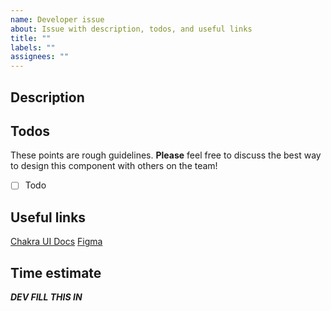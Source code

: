 ```yaml
---
name: Developer issue
about: Issue with description, todos, and useful links
title: ""
labels: ""
assignees: ""
---
```


## Description

## Todos

These points are rough guidelines. **Please** feel free to discuss the best way to design this component with others on the team!

- [ ] Todo

## Useful links

[Chakra UI Docs](https://chakra-ui.com/docs/components/concepts/overview)
[Figma](https://www.figma.com/design/t37pdL2q639D1NrU4HOUnN/Code-Your-Dreams?node-id=4-1018&p=f&t=ph1CNRYcHKpVrNcZ-0)

## Time estimate

**_DEV FILL THIS IN_**

<!--
Template sourced from https://github.com/hack4impact-uiuc/falling-fruit
Shoutout to the wonderful FF team!
-->
